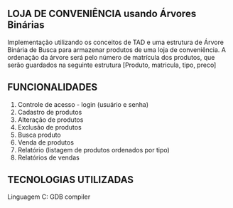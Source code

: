 LOJA DE CONVENIÊNCIA 
usando Árvores Binárias
---------------------------------------------------------------

Implementação utilizando os conceitos de TAD e uma estrutura de 
Árvore Binária de Busca para  armazenar produtos de uma loja de 
conveniência.
    A ordenação da árvore  será  pelo  número  de matrícula dos 
produtos, que  serão guardados  na seguinte estrutura [Produto, 
matricula, tipo, preco]

FUNCIONALIDADES
---------------------------------------------------------------
1) Controle de acesso - login (usuário e senha)
2) Cadastro de produtos    
3) Alteração de produtos    
4) Exclusão de produtos   
5) Busca produto    
6) Venda de produtos    
7) Relatório (listagem de produtos ordenados por tipo)   
8) Relatórios de vendas    

TECNOLOGIAS UTILIZADAS
---------------------------------------------------------------
Linguagem C: GDB compiler



